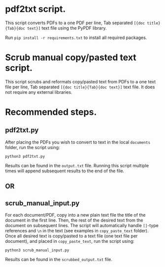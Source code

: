 # pdf2txt script.

This script converts PDFs to a one PDF per line, Tab separated `[{doc title}{Tab}{doc text}]` text file using the PyPDF library.

Run `pip install -r requirements.txt` to install all required packages.


# Scrub manual copy/pasted text script.

This script scrubs and reformats copy/pasted text from PDFs to a one text file per line, Tab separated `[{doc title}{Tab}{doc text}]` text file. It does not require any external libraries.


# Recommended steps.

## pdf2txt.py

After placing the PDFs you wish to convert to text in the local `documents` folder, run the script using:

`python3 pdf2txt.py`

Results can be found in the `output.txt` file. Running this script multiple times will append subsequent results to the end of the file.

## OR

## scrub_manual_input.py

For each document/PDF, copy into a new plain text file the title of the document in the first line. Then, the rest of the desired text from the document on subsequent lines. The script will automatically handle `[]`-type references and `\n` in the text (see examples in `copy_paste_text` folder). Once all desired text is copy/pasted to a text file (one text file per document), and placed in `copy_paste_text`, run the script using:

`python3 scrub_manual_input.py`

Results can be found in the `scrubbed_output.txt` file.